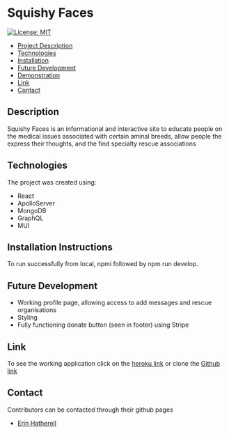 # Squishy Faces

[![License: MIT](https://img.shields.io/badge/License-MIT-yellow.svg)](https://opensource.org/licenses/MIT)

- <a href="#description">Project Description</a>
- <a href="#technologies">Technologies</a>
- <a href = "#installation-instructions"> Installation </a>
- <a href = "#future-development"> Future Development </a>
- <a href="#demonstration">Demonstration </a>
- <a href="#link">Link </a>
- <a href="#contact">Contact</a>

## Description

Squishy Faces is an informational and interactive site to educate people on the medical issues associated with certain aminal breeds, allow people the express their thoughts, and the find specialty rescue associations




## Technologies

The project was created using:
* React
* ApolloServer
* MongoDB
* GraphQL
* MUI


## Installation Instructions

To run successfully from local, npmi followed by npm run develop.

## Future Development 
* Working profile page, allowing access to add messages and rescue organisations
* Styling
* Fully functioning donate button (seen in footer) using Stripe



## Link
To see the working application click on the [heroku link](https://squishy-faces.herokuapp.com/) or clone the [Github link](https://github.com/emhat1/bracy.git)

## Contact
Contributors can be contacted through their github pages
* <a href="https://github.com/emhat1">Erin Hatherell</a>
